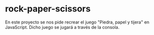 # rock-paper-scissors
En este proyecto se nos pide recrear el juego "Piedra, papel y tijera" en JavaScript. Dicho juego se jugará a través de la consola.
